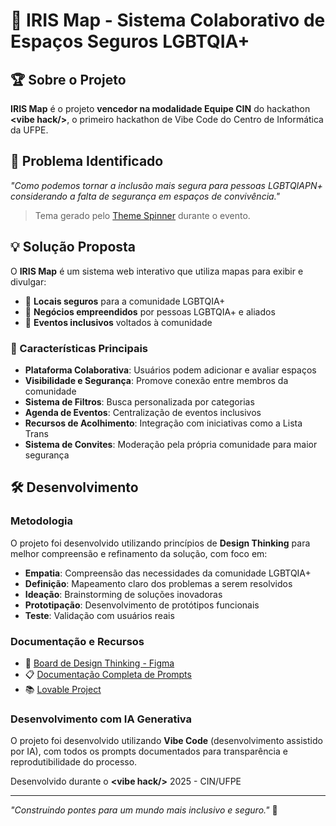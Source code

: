 # 🌈 IRIS Map - Sistema Colaborativo de Espaços Seguros LGBTQIA+

## 🏆 Sobre o Projeto

**IRIS Map** é o projeto **vencedor na modalidade Equipe CIN** do hackathon **\<vibe hack/>**, o primeiro hackathon de Vibe Code do Centro de Informática da UFPE.

## 🎯 Problema Identificado

*"Como podemos tornar a inclusão mais segura para pessoas LGBTQIAPN+ considerando a falta de segurança em espaços de convivência."*

> Tema gerado pelo [Theme Spinner](https://vibe-theme-spinner.lovable.app/) durante o evento.

## 💡 Solução Proposta

O **IRIS Map** é um sistema web interativo que utiliza mapas para exibir e divulgar:

- 🏢 **Locais seguros** para a comunidade LGBTQIA+
- 🏪 **Negócios empreendidos** por pessoas LGBTQIA+ e aliados
- 📅 **Eventos inclusivos** voltados à comunidade

### 🌟 Características Principais

- **Plataforma Colaborativa**: Usuários podem adicionar e avaliar espaços
- **Visibilidade e Segurança**: Promove conexão entre membros da comunidade
- **Sistema de Filtros**: Busca personalizada por categorias
- **Agenda de Eventos**: Centralização de eventos inclusivos
- **Recursos de Acolhimento**: Integração com iniciativas como a Lista Trans
- **Sistema de Convites**: Moderação pela própria comunidade para maior segurança

## 🛠️ Desenvolvimento

### Metodologia
O projeto foi desenvolvido utilizando princípios de **Design Thinking** para melhor compreensão e refinamento da solução, com foco em:

- **Empatia**: Compreensão das necessidades da comunidade LGBTQIA+
- **Definição**: Mapeamento claro dos problemas a serem resolvidos
- **Ideação**: Brainstorming de soluções inovadoras
- **Prototipação**: Desenvolvimento de protótipos funcionais
- **Teste**: Validação com usuários reais

### Documentação e Recursos
- 🎨 [Board de Design Thinking - Figma](https://www.figma.com/board/eyUcflwro7i28qXQVRZP6C/Vibe-Hack?node-id=0-1&t=7tXjnPQqB82aulJ7-1)
- 📋 [Documentação Completa de Prompts](https://docs.google.com/document/d/1VtzeHyn43ZL3hyv34rRS-MwVtEGDCDYQFvZKwrKnlTU/edit?usp=sharing)
- 📚 [Lovable Project](https://lovable.dev/projects/75291bd2-8f2c-4ffd-906d-abfcf24d38cf)

### Desenvolvimento com IA Generativa
O projeto foi desenvolvido utilizando **Vibe Code** (desenvolvimento assistido por IA), com todos os prompts documentados para transparência e reprodutibilidade do processo.


Desenvolvido durante o **\<vibe hack/>** 2025 - CIN/UFPE

---

*"Construindo pontes para um mundo mais inclusivo e seguro."* 🌈
